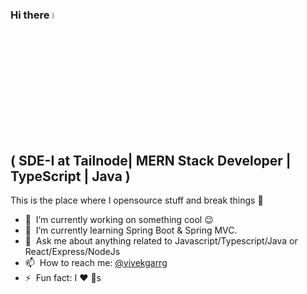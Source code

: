 ### Hi there <a href="https://www.gautamkrishnar.com/"><img src="https://media.giphy.com/media/hvRJCLFzcasrR4ia7z/giphy.gif" width="5%"></a>
## ( SDE-I at Tailnode| MERN Stack Developer | TypeScript | Java )
This is the place where I opensource stuff and break things :rofl:

- 🔭 &nbsp;I’m currently working on something cool :wink:
- 🌱 &nbsp;I’m currently learning Spring Boot & Spring MVC.
- 💬 &nbsp;Ask me about anything related to Javascript/Typescript/Java or React/Express/NodeJs
- 📫 &nbsp;How to reach me: [@vivekgarrg](https://www.linkedin.com/in/vivekgarrg/)
- ⚡ &nbsp;Fun fact: I :heart: :dog:s





